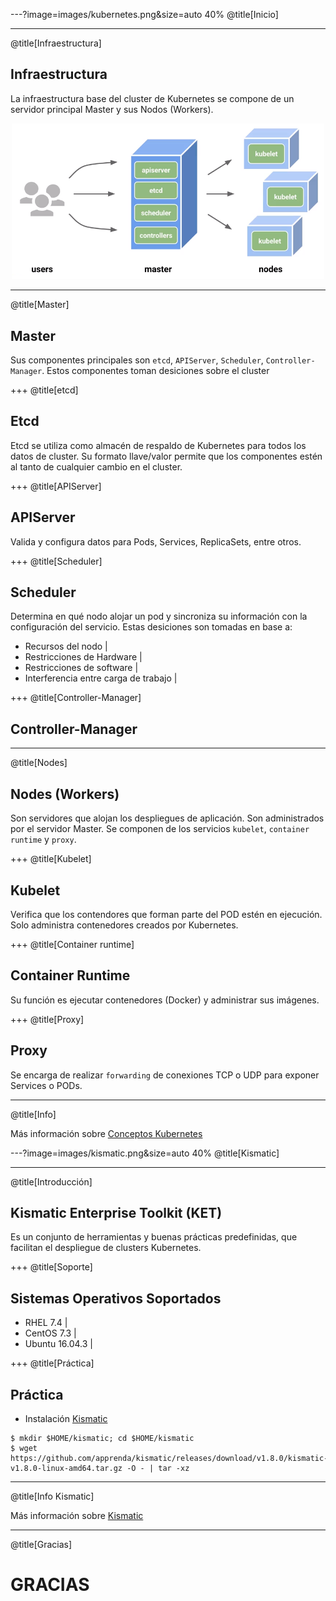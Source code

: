 ---?image=images/kubernetes.png&size=auto 40%
@title[Inicio]

---
@title[Infraestructura]
## Infraestructura

La infraestructura base del cluster de Kubernetes se compone de un servidor principal Master y sus Nodos (Workers).

<p align="center"><img src="https://raw.githubusercontent.com/coneking/charla_kube/develop/images/master-nodes.png" width="500" /></p>

---
@title[Master]
## Master

Sus componentes principales son `etcd`, `APIServer`, `Scheduler`, `Controller-Manager`.
Estos componentes toman desiciones sobre el cluster 

+++
@title[etcd]
## Etcd

Etcd se utiliza como almacén de respaldo de Kubernetes para todos los datos de cluster.
Su formato llave/valor permite que los componentes estén al tanto de cualquier cambio en el cluster.

+++
@title[APIServer]
## APIServer

Valida y configura datos para Pods, Services, ReplicaSets, entre otros.

+++
@title[Scheduler]
## Scheduler

Determina en qué nodo alojar un pod y sincroniza su información con la configuración del servicio.
Estas desiciones son tomadas en base a:

- Recursos del nodo |
- Restricciones de Hardware |
- Restricciones de software |
- Interferencia entre carga de trabajo |

+++
@title[Controller-Manager]
## Controller-Manager


---
@title[Nodes]
## Nodes (Workers)

Son servidores que alojan los despliegues de aplicación. Son administrados por el servidor Master.
Se componen de los servicios `kubelet`, `container runtime` y `proxy`.


+++
@title[Kubelet]
## Kubelet 

Verifica que los contendores que forman parte del POD estén en ejecución.
Solo administra contenedores creados por Kubernetes.

+++
@title[Container runtime]
## Container Runtime

Su función es ejecutar contenedores (Docker) y administrar sus imágenes.

+++
@title[Proxy]
## Proxy

Se encarga de realizar `forwarding` de conexiones TCP o UDP para exponer Services o PODs.

---
@title[Info]

Más información sobre [Conceptos Kubernetes](https://kubernetes.io/docs/concepts/)


---?image=images/kismatic.png&size=auto 40%
@title[Kismatic]

---
@title[Introducción]
## Kismatic Enterprise Toolkit (KET)

Es un conjunto de herramientas y buenas prácticas predefinidas, que facilitan el despliegue de clusters Kubernetes.

+++
@title[Soporte]

## Sistemas Operativos Soportados

- RHEL 7.4 |
- CentOS 7.3 |
- Ubuntu 16.04.3 |

+++
@title[Práctica]
## Práctica

- Instalación [Kismatic](https://github.com/apprenda/kismatic/releases)

```
$ mkdir $HOME/kismatic; cd $HOME/kismatic
$ wget https://github.com/apprenda/kismatic/releases/download/v1.8.0/kismatic-v1.8.0-linux-amd64.tar.gz -O - | tar -xz
```

---
@title[Info Kismatic]

Más información sobre [Kismatic](https://github.com/apprenda/kismatic)

---
@title[Gracias]

# GRACIAS